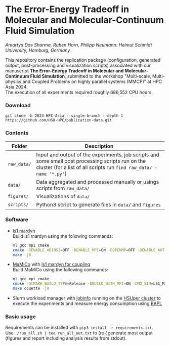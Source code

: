 # The Error-Energy Tradeoff in Molecular and Molecular-Continuum Fluid Simulation
_Amartya Das Sharma, Ruben Horn, Philipp Neumann: Helmut Schmidt University, Hamburg, Germany_

This repository contains the replication package (configuration, generated output, post-processing and visualization scripts) associated with our manuscript **The Error-Energy Tradeoff in Molecular and Molecular-Continuum Fluid Simulation**, submitted to the workshop "Multi-scale, Multi-physics and Coupled Problems on highly parallel systems (MMCP)" at HPC Asia 2024.  
The execution of all experiments required roughly 686,552 CPU hours.

### Download
`git clone -b 2024-HPC-Asia --single-branch --depth 1 https://github.com/HSU-HPC/publication-data.git`

### Contents
| Folder | Description |
|---|---|
|`raw_data/`|Input and output of the experiments, job scripts and some small post processing scripts run on the cluster (for a list of all scripts run `find raw_data/ -name '*.py'`)|
|`data/`|Data aggregated and processed manually or usings scripts from `raw_data/`|
|`figures/`|Visualizations of `data/`|
|`scripts/`|Python3 script to generate files in `data/` and `figures`|

### Software
+ [ls1 mardyn](https://github.com/ls1mardyn/ls1-mardyn/tree/baca393d7)  
  Build ls1 mardyn using the following commands:
  ```bash
  ml gcc mpi cmake
  cmake -DENABLE_ADIOS2=OFF -DENABLE_MPI=ON -DOPENMP=OFF -DENABLE_AUTOPAS=OFF -DENABLE_UNIT_TESTS=OFF -DENABLE_ALLLBL=OFF -DMAMICO_COUPLING=OFF -DMAMICO_SRC_DIR="../.." ..
  make -j8
  ```
+ [MaMiCo](https://github.com/HSU-HPC/MaMiCo/tree/3e516cc3) with [ls1 mardyn for coupling](https://github.com/ls1mardyn/ls1-mardyn/tree/31e1e4819)  
  Build MaMiCo using the following commands:
  ```bash
  ml gcc mpi cmake
  cmake -DCMAKE_BUILD_TYPE=Release -DBUILD_WITH_MPI=ON -DMD_SIM=LS1_MARDYN ..
  make couette -j8
  ```
+ Slurm workload manager with [jobinfo](https://github.com/birc-aeh/slurm-utils/tree/master) running on the [HSUper cluster](https://www.hsu-hh.de/hpc/en/hsuper/) to execute the experiments and measure energy consumption using [RAPL](https://github.com/SchedMD/slurm/blob/master/src/plugins/acct_gather_energy/rapl/acct_gather_energy_rapl.c)

### Basic usage
Requirements can be installed with `pip3 install -r requirements.txt`.  
Use `./run_all.sh | tee run_all_out.txt` to (re-)generate most output (figures and report including analysis results from stdout).
